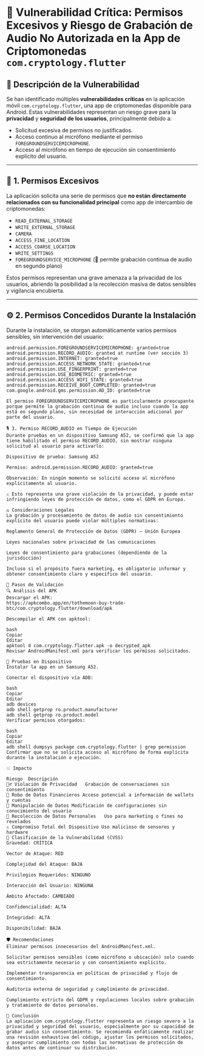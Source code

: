 # 📱 Vulnerabilidad Crítica: Permisos Excesivos y Riesgo de Grabación de Audio No Autorizada en la App de Criptomonedas `com.cryptology.flutter`

## 🔐 Descripción de la Vulnerabilidad

Se han identificado múltiples **vulnerabilidades críticas** en la aplicación móvil `com.cryptology.flutter`, una app de criptomonedas disponible para Android. Estas vulnerabilidades representan un riesgo grave para la **privacidad** y **seguridad de los usuarios**, principalmente debido a:

- Solicitud excesiva de permisos no justificados.
- Acceso continuo al micrófono mediante el permiso `FOREGROUNDSERVICEMICROPHONE`.
- Acceso al micrófono en tiempo de ejecución sin consentimiento explícito del usuario.

---

## 🚨 1. Permisos Excesivos

La aplicación solicita una serie de permisos que **no están directamente relacionados con su funcionalidad principal** como app de intercambio de criptomonedas:

- `READ_EXTERNAL_STORAGE`
- `WRITE_EXTERNAL_STORAGE`
- `CAMERA`
- `ACCESS_FINE_LOCATION`
- `ACCESS_COARSE_LOCATION`
- `WRITE_SETTINGS`
- `FOREGROUNDSERVICE_MICROPHONE` (📢 permite grabación continua de audio en segundo plano)

Estos permisos representan una grave amenaza a la privacidad de los usuarios, abriendo la posibilidad a la recolección masiva de datos sensibles y vigilancia encubierta.

---

## ⚙️ 2. Permisos Concedidos Durante la Instalación

Durante la instalación, se otorgan automáticamente varios permisos sensibles, sin intervención del usuario:

```plaintext
android.permission.FOREGROUNDSERVICEMICROPHONE: granted=true
android.permission.RECORD_AUDIO: granted at runtime (ver sección 3)
android.permission.INTERNET: granted=true
android.permission.ACCESS_NETWORK_STATE: granted=true
android.permission.USE_FINGERPRINT: granted=true
android.permission.USE_BIOMETRIC: granted=true
android.permission.ACCESS_WIFI_STATE: granted=true
android.permission.RECEIVE_BOOT_COMPLETED: granted=true
com.google.android.gms.permission.AD_ID: granted=true

El permiso FOREGROUNDSERVICEMICROPHONE es particularmente preocupante porque permite la grabación continua de audio incluso cuando la app está en segundo plano, sin necesidad de interacción adicional por parte del usuario.

🎙️ 3. Permiso RECORD_AUDIO en Tiempo de Ejecución
Durante pruebas en un dispositivo Samsung A52, se confirmó que la app tiene habilitado el permiso RECORD_AUDIO, sin mostrar ninguna solicitud al usuario para activarlo:

Dispositivo de prueba: Samsung A52

Permiso: android.permission.RECORD_AUDIO: granted=true

Observación: En ningún momento se solicitó acceso al micrófono explícitamente al usuario.

⚠️ Esto representa una grave violación de la privacidad, y puede estar infringiendo leyes de protección de datos, como el GDPR en Europa.

⚖️ Consideraciones Legales
La grabación y procesamiento de datos de audio sin consentimiento explícito del usuario puede violar múltiples normativas:

Reglamento General de Protección de Datos (GDPR) – Unión Europea

Leyes nacionales sobre privacidad de las comunicaciones

Leyes de consentimiento para grabaciones (dependiendo de la jurisdicción)

Incluso si el propósito fuera marketing, es obligatorio informar y obtener consentimiento claro y específico del usuario.

🧪 Pasos de Validación
🔍 Análisis del APK
Descargar el APK:
https://apkcombo.app/en/tothemoon-buy-trade-btc/com.cryptology.flutter/download/apk

Descompilar el APK con apktool:

bash
Copiar
Editar
apktool d com.cryptology.flutter.apk -o decrypted_apk
Revisar AndroidManifest.xml para verificar los permisos solicitados.

📱 Pruebas en Dispositivo
Instalar la app en un Samsung A52.

Conectar el dispositivo vía ADB:

bash
Copiar
Editar
adb devices
adb shell getprop ro.product.manufacturer
adb shell getprop ro.product.model
Verificar permisos otorgados:

bash
Copiar
Editar
adb shell dumpsys package com.cryptology.flutter | grep permission
Confirmar que no se solicita acceso al micrófono de forma explícita durante la instalación o ejecución.

💥 Impacto

Riesgo	Descripción
🕵️‍♂️ Violación de Privacidad	Grabación de conversaciones sin consentimiento
💸 Robo de Datos Financieros	Acceso potencial a información de wallets y cuentas
🧬 Manipulación de Datos	Modificación de configuraciones sin conocimiento del usuario
🧠 Recolección de Datos Personales	Uso para marketing o fines no revelados
⚠️ Compromiso Total del Dispositivo	Uso malicioso de sensores y hardware
🔎 Clasificación de la Vulnerabilidad (CVSS)
Gravedad: CRÍTICA

Vector de Ataque: RED

Complejidad del Ataque: BAJA

Privilegios Requeridos: NINGUNO

Interacción del Usuario: NINGUNA

Ámbito Afectado: CAMBIADO

Confidencialidad: ALTA

Integridad: ALTA

Disponibilidad: BAJA

🛡️ Recomendaciones
Eliminar permisos innecesarios del AndroidManifest.xml.

Solicitar permisos sensibles (como micrófono o ubicación) solo cuando sea estrictamente necesario y con consentimiento explícito.

Implementar transparencia en políticas de privacidad y flujo de consentimiento.

Auditoría externa de seguridad y cumplimiento de privacidad.

Cumplimiento estricto del GDPR y regulaciones locales sobre grabación y tratamiento de datos personales.

📌 Conclusión
La aplicación com.cryptology.flutter representa un riesgo severo a la privacidad y seguridad del usuario, especialmente por su capacidad de grabar audio sin consentimiento. Se recomienda enfáticamente realizar una revisión exhaustiva del código, ajustar los permisos solicitados, y asegurar cumplimiento con todas las normativas de protección de datos antes de continuar su distribución.
